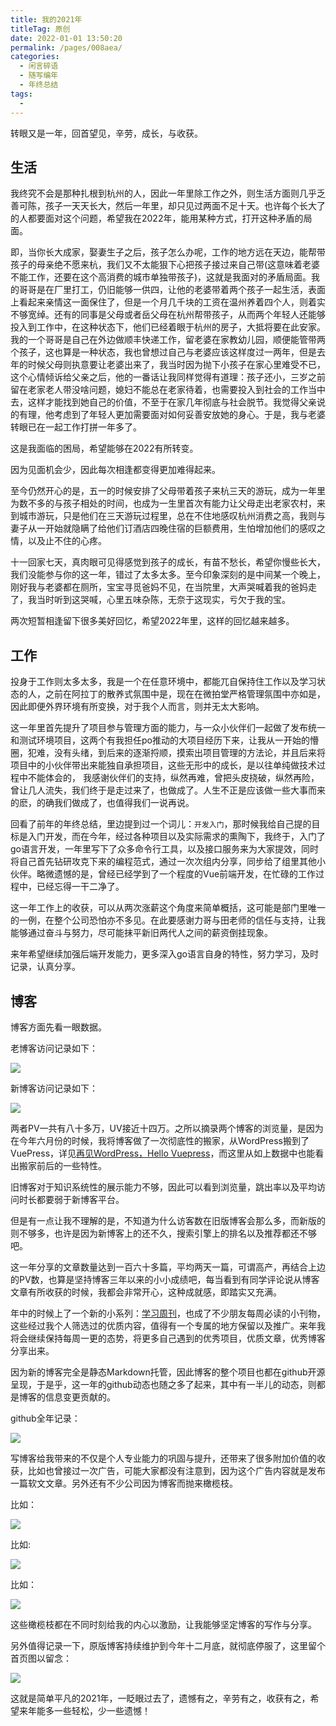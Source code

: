 ```yaml
---
title: 我的2021年
titleTag: 原创
date: 2022-01-01 13:50:20
permalink: /pages/008aea/
categories:
  - 闲言碎语
  - 随写编年
  - 年终总结
tags:
  - 
---
```


转眼又是一年，回首望见，辛劳，成长，与收获。

## 生活

我终究不会是那种扎根到杭州的人，因此一年里除工作之外，则生活方面则几乎乏善可陈，孩子一天天长大，然后一年里，却只见过两面不足十天。也许每个长大了的人都要面对这个问题，希望我在2022年，能用某种方式，打开这种矛盾的局面。

即，当你长大成家，娶妻生子之后，孩子怎么办呢，工作的地方远在天边，能帮带孩子的母亲绝不愿来杭，我们又不太能狠下心把孩子接过来自己带(这意味着老婆不能工作，还要在这个高消费的城市单独带孩子)，这就是我面对的矛盾局面。我的哥哥是在厂里打工，仍旧能够一供四，让他的老婆带着两个孩子一起生活，表面上看起来亲情这一面保住了，但是一个月几千块的工资在温州养着四个人，则着实不够宽绰。还有的同事是父母或者岳父母在杭州帮带孩子，从而两个年轻人还能够投入到工作中，在这种状态下，他们已经着眼于杭州的房子，大抵将要在此安家。我的一个哥哥是自己在外边做顺丰快递工作，留老婆在家教幼儿园，顺便能管带两个孩子，这也算是一种状态，我也曾想过自己与老婆应该这样度过一两年，但是去年的时候父母则执意要让老婆出来了，我当时因为抛下小孩子在家心里难受不已，这个心情倾诉给父亲之后，他的一番话让我同样觉得有道理：孩子还小，三岁之前留在老家老人带没啥问题，媳妇不能总在老家待着，也需要投入到社会的工作当中去，这样才能找到她自己的价值，不至于在家几年彻底与社会脱节。我觉得父亲说的有理，他考虑到了年轻人更加需要面对如何妥善安放她的身心。于是，我与老婆转眼已在一起工作打拼一年多了。

这是我面临的困局，希望能够在2022有所转变。

因为见面机会少，因此每次相逢都变得更加难得起来。

至今仍然开心的是，五一的时候安排了父母带着孩子来杭三天的游玩，成为一年里为数不多的与孩子相处的时间，也成为一生里首次有能力让父母走出老家农村，来到城市游玩，只是他们在三天游玩过程里，总在不住地感叹杭州消费之高，我则与妻子从一开始就隐瞒了给他们订酒店四晚住宿的巨额费用，生怕增加他们的感叹之情，以及止不住的心疼。

十一回家七天，真肉眼可见得感觉到孩子的成长，有苗不愁长，希望你慢些长大，我们没能参与你的这一年，错过了太多太多。至今印象深刻的是中间某一个晚上，刚好我与老婆都在厕所，宝宝寻觅爸妈不见，在当院里，大声哭喊着我的爸妈走了，我当时听到这哭喊，心里五味杂陈，无奈于这现实，亏欠于我的宝。

两次短暂相逢留下很多美好回忆，希望2022年里，这样的回忆越来越多。

## 工作

投身于工作则太多太多，我是一个在任意环境中，都能兀自保持住工作以及学习状态的人，之前在阿拉丁的散养式氛围中是，现在在微拍堂严格管理氛围中亦如是，因此即便外界环境有所变换，对于我个人而言，则并无太大影响。

这一年里首先提升了项目参与管理方面的能力，与一众小伙伴们一起做了发布统一和测试环境项目，这两个有我担任po推动的大项目经历下来，让我从一开始的懵圈，犯难，没有头绪，到后来的逐渐捋顺，摸索出项目管理的方法论，并且后来将项目中的小伙伴带出来能独自承担项目，这些无形中的成长，是以往单纯做技术过程中不能体会的， 我感谢伙伴们的支持，纵然再难，曾把头皮挠破，纵然再险，曾让几人流失，我们终于是走过来了，也做成了。人生不正是应该做一些大事而来的麽，的确我们做成了，也值得我们一说再说。

回看了前年的年终总结，里边提到过一个词儿：`开发入门`，那时候我给自己提的目标是入门开发，而在今年，经过各种项目以及实际需求的熏陶下，我终于，入门了go语言开发，一年里写下了众多命令行工具，以及接口服务来为大家提效，同时将自己首先钻研攻克下来的编程范式，通过一次次组内分享，同步给了组里其他小伙伴。略微遗憾的是，曾经已经学到了一个程度的Vue前端开发，在忙碌的工作过程中，已经忘得一干二净了。

这一年工作上的收获，可以从两次涨薪这个角度来简单概括，这可能是部门里唯一的一例，在整个公司恐怕亦不多见。在此要感谢力哥与田老师的信任与支持，让我能够通过奋斗与努力，尽可能抹平新旧两代人之间的薪资倒挂现象。

来年希望继续加强后端开发能力，更多深入go语言自身的特性，努力学习，及时记录，认真分享。


## 博客

博客方面先看一眼数据。

老博客访问记录如下：

![](http://t.eryajf.net/imgs/2022/01/6021ae1c883ae4fc.png)

新博客访问记录如下：

![](http://t.eryajf.net/imgs/2022/01/b23dcaea8655f57f.png)

两者PV一共有八十多万，UV接近十四万。之所以摘录两个博客的浏览量，是因为在今年六月份的时候，我将博客做了一次彻底性的搬家，从WordPress搬到了VuePress，详见[再见WordPress，Hello Vuepress](https://wiki.eryajf.net/pages/5be3f4/#_1-%E5%86%8D%E8%A7%81wordpress)，而这里从如上数据中也能看出搬家前后的一些特性。

旧博客对于知识系统性的展示能力不够，因此可以看到浏览量，跳出率以及平均访问时长都要弱于新博客平台。

但是有一点让我不理解的是，不知道为什么访客数在旧版博客会那么多，而新版的则不够多，也许是因为新博客上的还不久，搜索引擎上的排名以及推荐都还不够吧。

这一年分享的文章数量达到一百六十多篇，平均两天一篇，可谓高产，再结合上边的PV数，也算是坚持博客三年以来的小小成绩吧，每当看到有同学评论说从博客文章有所收获的时候，我都会非常开心，这种成就感，即踏实又充满。

年中的时候上了一个新的小系列：[学习周刊](https://wiki.eryajf.net/pages/11c668/)，也成了不少朋友每周必读的小刊物，这些经过我个人筛选过的优质内容，值得有一个专属的地方保留以及推广。来年我将会继续保持每周一更的态势，将更多自己遇到的优秀项目，优质文章，优秀博客分享出来。

因为新的博客完全是静态Markdown托管，因此博客的整个项目也都在github开源呈现，于是乎，这一年的github动态也随之多了起来，其中有一半儿的动态，则都是博客的信息变更贡献的。

github全年记录：

![](http://t.eryajf.net/imgs/2022/01/29ebdd182f9ed847.png)

写博客给我带来的不仅是个人专业能力的巩固与提升，还带来了很多附加价值的收获，比如也曾接过一次广告，可能大家都没有注意到，因为这个广告内容就是发布一篇软文文章。另外还有不少公司因为博客而抛来橄榄枝。

比如：

![](http://t.eryajf.net/imgs/2022/01/8f7a827e76543f0b.png)

比如:

![](http://t.eryajf.net/imgs/2022/01/1c35ea23c769b3cf.png)

比如：

![](http://t.eryajf.net/imgs/2022/01/2e3611f9ab209d9c.png)

这些橄榄枝都在不同时刻给我的内心以激励，让我能够坚定博客的写作与分享。

另外值得记录一下，原版博客持续维护到今年十二月底，就彻底停服了，这里留个首页图以留念：

![](http://t.eryajf.net/imgs/2021/09/2fca04e05ee32163.jpg)

这就是简单平凡的2021年，一眨眼过去了，遗憾有之，辛劳有之，收获有之，希望来年能多一些轻松，少一些遗憾！

